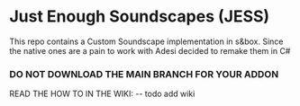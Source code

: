 # Just Enough Soundscapes (JESS)
This repo contains a Custom Soundscape implementation in s&amp;box. Since the native ones are a pain to work with Adesi decided to remake them in C#

### DO NOT DOWNLOAD THE MAIN BRANCH FOR YOUR ADDON

READ THE HOW TO IN THE WIKI:
-- todo add wiki
